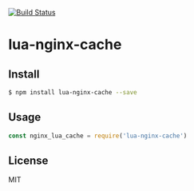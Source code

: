 [![Build Status](https://travis-ci.org/kaelzhang/lua-nginx-cache.svg?branch=master)](https://travis-ci.org/kaelzhang/lua-nginx-cache)
<!-- optional appveyor tst
[![Windows Build Status](https://ci.appveyor.com/api/projects/status/github/kaelzhang/lua-nginx-cache?branch=master&svg=true)](https://ci.appveyor.com/project/kaelzhang/lua-nginx-cache)
-->
<!-- optional npm version
[![NPM version](https://badge.fury.io/js/lua-nginx-cache.svg)](http://badge.fury.io/js/lua-nginx-cache)
-->
<!-- optional npm downloads
[![npm module downloads per month](http://img.shields.io/npm/dm/lua-nginx-cache.svg)](https://www.npmjs.org/package/lua-nginx-cache)
-->
<!-- optional dependency status
[![Dependency Status](https://david-dm.org/kaelzhang/lua-nginx-cache.svg)](https://david-dm.org/kaelzhang/lua-nginx-cache)
-->

# lua-nginx-cache

<!-- description -->

## Install

```sh
$ npm install lua-nginx-cache --save
```

## Usage

```js
const nginx_lua_cache = require('lua-nginx-cache')
```

## License

MIT
